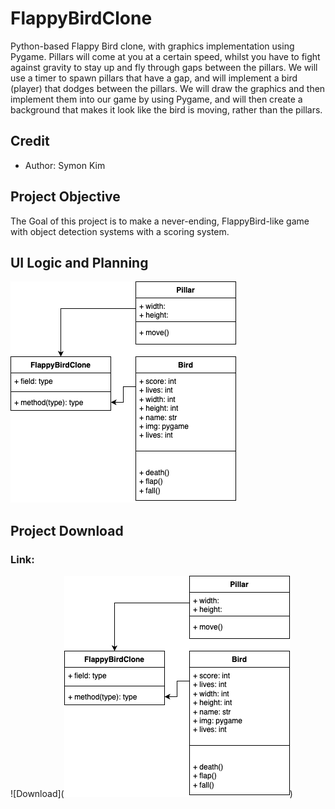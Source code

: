# FlappyBirdClone
Python-based Flappy Bird clone, with graphics implementation using Pygame. Pillars will come at you at a certain speed, whilst you have to fight against gravity to stay up and fly through gaps between the pillars. We will use a timer to spawn pillars that have a gap, and will implement a bird (player) that dodges between the pillars. We will draw the graphics and then implement them into our game by using Pygame, and will then create a background that makes it look like the bird is moving, rather than the pillars.

## Credit
* Author: Symon Kim

## Project Objective
The Goal of this project is to make a never-ending, FlappyBird-like game with object detection systems with a scoring system.

## UI Logic and Planning
![Class Diagram](https://github.com/9704244/HangMan/blob/main/imgs/FlappyBirdCloneUI.drawio.png)
## Project Download

### Link:
![Download](![Class Diagram](https://github.com/9704244/HangMan/blob/main/imgs/FlappyBirdCloneUI.drawio.png))
